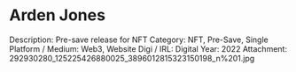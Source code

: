 # Arden Jones

Description: Pre-save release for NFT
Category: NFT, Pre-Save, Single
Platform / Medium: Web3, Website
Digi / IRL: Digital
Year: 2022
Attachment: 292930280_125225426880025_3896012815323150198_n%201.jpg